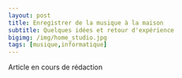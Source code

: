 ```yaml
---
layout: post
title: Enregistrer de la musique à la maison
subtitle: Quelques idées et retour d'expérience
bigimg: /img/home_studio.jpg
tags: [musique,informatique]
---
```


Article en cours de rédaction
